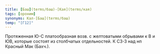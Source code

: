 ```yaml
---
title: [Баш](terms/баш)-[Кая](terms/кая)
tags: [ороним]
synonyms: Кал-[Баш](terms/баш)
temp: "[Г12]"
---
```


Протяженная Ю-С платообразная возв. с желтоватыми обрывами к В и ЮВ, которые
состоят из столбчатых отдельностей. К СЗ-З над нп Красный Мак (Бахч.).

